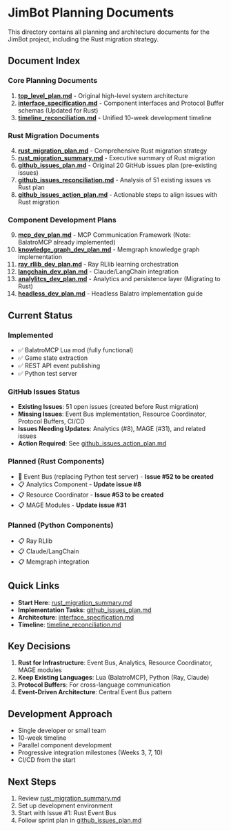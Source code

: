 # JimBot Planning Documents

This directory contains all planning and architecture documents for the JimBot project, including the Rust migration strategy.

## Document Index

### Core Planning Documents
1. **[top_level_plan.md](top_level_plan.md)** - Original high-level system architecture
2. **[interface_specification.md](interface_specification.md)** - Component interfaces and Protocol Buffer schemas (Updated for Rust)
3. **[timeline_reconciliation.md](timeline_reconciliation.md)** - Unified 10-week development timeline

### Rust Migration Documents
4. **[rust_migration_plan.md](rust_migration_plan.md)** - Comprehensive Rust migration strategy
5. **[rust_migration_summary.md](rust_migration_summary.md)** - Executive summary of Rust migration
6. **[github_issues_plan.md](github_issues_plan.md)** - Original 20 GitHub issues plan (pre-existing issues)
7. **[github_issues_reconciliation.md](github_issues_reconciliation.md)** - Analysis of 51 existing issues vs Rust plan
8. **[github_issues_action_plan.md](github_issues_action_plan.md)** - Actionable steps to align issues with Rust migration

### Component Development Plans
9. **[mcp_dev_plan.md](mcp_dev_plan.md)** - MCP Communication Framework (Note: BalatroMCP already implemented)
10. **[knowledge_graph_dev_plan.md](knowledge_graph_dev_plan.md)** - Memgraph knowledge graph implementation
11. **[ray_rllib_dev_plan.md](ray_rllib_dev_plan.md)** - Ray RLlib learning orchestration
12. **[langchain_dev_plan.md](langchain_dev_plan.md)** - Claude/LangChain integration
13. **[analylitcs_dev_plan.md](analylitcs_dev_plan.md)** - Analytics and persistence layer (Migrating to Rust)
14. **[headless_dev_plan.md](headless_dev_plan.md)** - Headless Balatro implementation guide

## Current Status

### Implemented
- ✅ BalatroMCP Lua mod (fully functional)
- ✅ Game state extraction
- ✅ REST API event publishing
- ✅ Python test server

### GitHub Issues Status
- **Existing Issues**: 51 open issues (created before Rust migration)
- **Missing Issues**: Event Bus implementation, Resource Coordinator, Protocol Buffers, CI/CD
- **Issues Needing Updates**: Analytics (#8), MAGE (#31), and related issues
- **Action Required**: See [github_issues_action_plan.md](github_issues_action_plan.md)

### Planned (Rust Components)
- 🔄 Event Bus (replacing Python test server) - **Issue #52 to be created**
- 📋 Analytics Component - **Update issue #8**
- 📋 Resource Coordinator - **Issue #53 to be created**
- 📋 MAGE Modules - **Update issue #31**

### Planned (Python Components)
- 📋 Ray RLlib
- 📋 Claude/LangChain
- 📋 Memgraph integration

## Quick Links

- **Start Here**: [rust_migration_summary.md](rust_migration_summary.md)
- **Implementation Tasks**: [github_issues_plan.md](github_issues_plan.md)
- **Architecture**: [interface_specification.md](interface_specification.md)
- **Timeline**: [timeline_reconciliation.md](timeline_reconciliation.md)

## Key Decisions

1. **Rust for Infrastructure**: Event Bus, Analytics, Resource Coordinator, MAGE modules
2. **Keep Existing Languages**: Lua (BalatroMCP), Python (Ray, Claude)
3. **Protocol Buffers**: For cross-language communication
4. **Event-Driven Architecture**: Central Event Bus pattern

## Development Approach

- Single developer or small team
- 10-week timeline
- Parallel component development
- Progressive integration milestones (Weeks 3, 7, 10)
- CI/CD from the start

## Next Steps

1. Review [rust_migration_summary.md](rust_migration_summary.md)
2. Set up development environment
3. Start with Issue #1: Rust Event Bus
4. Follow sprint plan in [github_issues_plan.md](github_issues_plan.md)